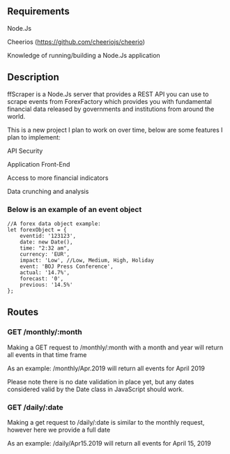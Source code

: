 ## Requirements
Node.Js


Cheerios (https://github.com/cheeriojs/cheerio)


Knowledge of running/building a Node.Js application

## Description
ffScraper is a Node.Js server that provides a REST API you can use to scrape events from ForexFactory which provides you 
with fundamental financial data released by governments and institutions from around the world.

This is a new project I plan to work on over time, below are some features I plan to implement:

API Security

Application Front-End

Access to more financial indicators

Data crunching and analysis
### Below is an example of an event object
```
//A forex data object example:
let forexObject = {
    eventid: '123123',
    date: new Date(),
    time: "2:32 am",
    currency: 'EUR',
    impact: 'Low', //Low, Medium, High, Holiday
    event: 'BOJ Press Conference',
    actual: '14.7%',
    forecast: '0',
    previous: '14.5%'
};
```

## Routes
### GET /monthly/:month
Making a GET request to /monthly/:month with a month and year will return all events in that time frame


As an example: /monthly/Apr.2019 will return all events for April 2019


Please note there is no date validation in place yet, but any dates considered valid by the Date class in JavaScript should work.


### GET /daily/:date
Making a get request to /daily/:date is similar to the monthly request, however here we provide a full date


As an example: /daily/Apr15.2019 will return all events for April 15, 2019


